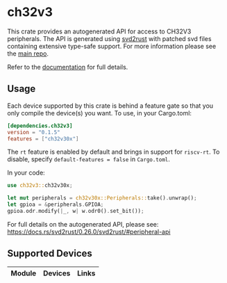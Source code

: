 # ch32v3
This crate provides an autogenerated API for access to CH32V3 peripherals.
The API is generated using [svd2rust] with patched svd files containing
extensive type-safe support. For more information please see the [main repo].

Refer to the [documentation] for full details.

[svd2rust]: https://github.com/rust-embedded/svd2rust
[main repo]: https://github.com/ch32-rs/ch32-rs
[documentation]: https://docs.rs/ch32v3/latest/ch32v3/

## Usage
Each device supported by this crate is behind a feature gate so that you only
compile the device(s) you want. To use, in your Cargo.toml:

```toml
[dependencies.ch32v3]
version = "0.1.5"
features = ["ch32v30x"]
```

The `rt` feature is enabled by default and brings in support for `riscv-rt`.
To disable, specify `default-features = false` in `Cargo.toml`.

In your code:

```rust
use ch32v3::ch32v30x;

let mut peripherals = ch32v30x::Peripherals::take().unwrap();
let gpioa = &peripherals.GPIOA;
gpioa.odr.modify(|_, w| w.odr0().set_bit());
```

For full details on the autogenerated API, please see:
https://docs.rs/svd2rust/0.26.0/svd2rust/#peripheral-api

## Supported Devices

| Module | Devices | Links |
|:------:|:-------:|:-----:|

